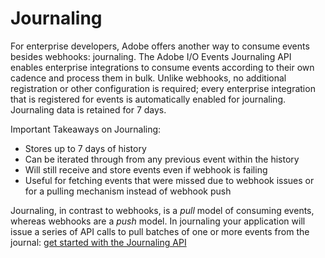<!--:navorder: 3-->

# Journaling 

For enterprise developers, Adobe offers another way to consume events besides webhooks: journaling. 
The Adobe I/O Events Journaling API enables enterprise integrations to consume events according 
to their own cadence and process them in bulk. 
Unlike webhooks, no additional registration or other configuration is required; 
every enterprise integration that is registered for events is automatically enabled for journaling. 
Journaling data is retained for 7 days.

Important Takeaways on Journaling:
- Stores up to 7 days of history
- Can be iterated through from any previous event within the history
- Will still receive and store events even if webhook is failing
- Useful for fetching events that were missed due to webhook issues or for a pulling mechanism instead of webhook push

Journaling, in contrast to webhooks, is a _pull_ model of consuming events, whereas webhooks are a _push_ model. 
In journaling your application will issue a series of API calls to pull batches of one or more events from the journal: 
[get started with the Journaling API](../api/journaling_api.md)
